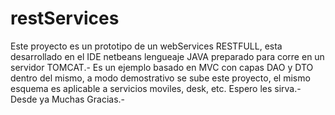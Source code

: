 # restServices
Este proyecto es un prototipo de un webServices  RESTFULL, esta desarrollado en el IDE netbeans lengueaje JAVA
preparado para corre en un servidor TOMCAT.-
Es un ejemplo basado en MVC con capas DAO y DTO dentro del mismo, a modo demostrativo se sube este proyecto,
el mismo esquema es aplicable a servicios moviles, desk, etc. 
Espero les sirva.- Desde ya Muchas Gracias.-
